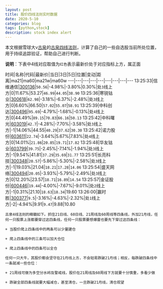 ```yaml
---
layout: post
title: 股价四线法则实时数据
date: 2020-5-10
categories: blog
tags: [python,stock]
description: stock index alert
---
```



本文根据雪球大v[古泉](https://xueqiu.com/u/7148646888)的[古泉四线法则](https://xueqiu.com/7148646888/130498192)，计算了自己的一些自选股当前所处位置，用于持续追踪验证，帮助自己进行判断。

**说明**：下表中4线对应取值为`红色`表示最新价处于对应指标上方，属正面

时间|名称|代码|最新价|当日|3日|5日|位置|变动|距离|ma21|ma60|ma21w|ma60w
---|---|---|---|---|---|---|---|---
13:25:33|信维通信|[300136](https://xueqiu.com/S/SZ300136)|`50.56`|-4.98%|-3.80%|0.30%|处`3`线上方|0|11.67%|53.27|`46.99`|`44.05`|`38.90`
13:25:36|寒锐钴业|[300618](https://xueqiu.com/S/SZ300618)|`62.98`|-3.18%|-6.37%|-2.48%|处`3`线上方|0|6.60%|66.50|`57.02`|`55.07`|`58.91`
13:25:39|中科创达|[300496](https://xueqiu.com/S/SZ300496)|`95.69`|-4.79%|-1.68%|-0.13%|处`4`线上方|0|44.49%|`89.15`|`70.83`|`66.16`|`50.13`
13:25:42|中科曙光|[603019](https://xueqiu.com/S/SH603019)|`42.7`|-4.28%|-7.70%|-3.58%|处`3`线上方|-1|14.06%|44.55|`40.29`|`37.62`|`30.30`
13:25:42|诺力股份|[603611](https://xueqiu.com/S/SH603611)|`22.74`|-3.64%|5.67%|7.83%|处`4`线上方|0|14.01%|`21.86`|`20.85`|`19.71`|`17.82`
13:25:48|华友钴业|[603799](https://xueqiu.com/S/SH603799)|`39.75`|-2.45%|-7.14%|-1.94%|处`3`线上方|-1|9.54%|41.81|`37.29`|`35.69`|`31.77`
13:25:51|长亮科技|[300348](https://xueqiu.com/S/SZ300348)|`20.57`|-5.86%|-5.30%|-2.58%|处`3`线上方|-1|19.03%|21.04|`18.21`|`17.28`|`14.06`
13:25:54|盛天网络|[300494](https://xueqiu.com/S/SZ300494)|`20.05`|-3.93%|-5.79%|-2.49%|处`3`线上方|0|12.20%|23.57|`18.71`|`16.89`|`14.54`
13:25:57|金证股份|[600446](https://xueqiu.com/S/SH600446)|`19.44`|-4.00%|-7.67%|-9.01%|处`2`线上方|-1|0.31%|21.10|`18.63`|`18.34`|19.60
13:26:00|赢时胜|[300377](https://xueqiu.com/S/SZ300377)|`9.5`|-3.16%|-4.63%|-2.32%|处`1`线上方|-2|-4.94%|9.91|`9.47`|9.88|10.80

```
古泉4线法则的精髓如下。抓住21日线、60日线、21周线及60周线等四条线，外加21月线，任何一只股票上涨都要穿过这四条线，任何一只股票要想爆雷也要先下穿过这四条线：

+ 当股价爬上四条线中的两条可以少量建仓

+ 爬上四条线中的三条可以加大仓位

+ 爬上四条线中的四条可以全仓

任何一只大牛，其股价都会坚守在21月线上方，不会轻易跌破21月线；相反，每跌破四条线中一条就减一些仓位：

+ 21周线可做为多空分水岭及警戒线，股价在21周线及60周线下方就要十分慎重，多看少做

+ 跌破全部四条线就要大幅减仓，甚至清仓，一旦跌破21月线，清仓观望
```